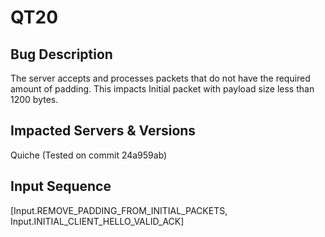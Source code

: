 # QT20

## Bug Description
The server accepts and processes packets that do not have the required amount of padding. This impacts Initial packet with payload size less than 1200 bytes.

## Impacted Servers & Versions
Quiche (Tested on commit 24a959ab)

## Input Sequence
[Input.REMOVE_PADDING_FROM_INITIAL_PACKETS, Input.INITIAL_CLIENT_HELLO_VALID_ACK]
